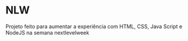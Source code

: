 # NLW
Projeto feito para aumentar a experiência com HTML, CSS, Java Script e NodeJS na semana nextlevelweek
